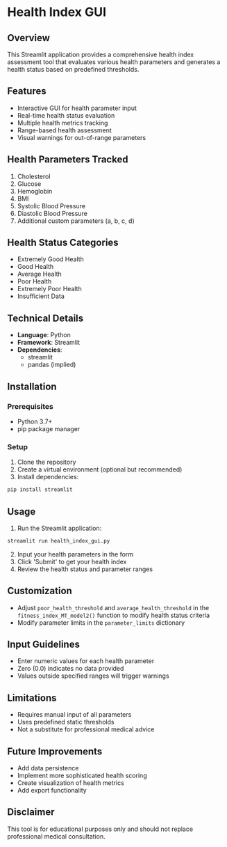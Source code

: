 # Health Index GUI

## Overview
This Streamlit application provides a comprehensive health index assessment tool that evaluates various health parameters and generates a health status based on predefined thresholds.

## Features
- Interactive GUI for health parameter input
- Real-time health status evaluation
- Multiple health metrics tracking
- Range-based health assessment
- Visual warnings for out-of-range parameters

## Health Parameters Tracked
1. Cholesterol
2. Glucose
3. Hemoglobin
4. BMI
5. Systolic Blood Pressure
6. Diastolic Blood Pressure
7. Additional custom parameters (a, b, c, d)

## Health Status Categories
- Extremely Good Health
- Good Health
- Average Health
- Poor Health
- Extremely Poor Health
- Insufficient Data

## Technical Details
- **Language**: Python
- **Framework**: Streamlit
- **Dependencies**: 
  - streamlit
  - pandas (implied)

## Installation

### Prerequisites
- Python 3.7+
- pip package manager

### Setup
1. Clone the repository
2. Create a virtual environment (optional but recommended)
3. Install dependencies:
```bash
pip install streamlit
```

## Usage
1. Run the Streamlit application:
```bash
streamlit run health_index_gui.py
```
2. Input your health parameters in the form
3. Click 'Submit' to get your health index
4. Review the health status and parameter ranges

## Customization
- Adjust `poor_health_threshold` and `average_health_threshold` in the `fitness_index_MT_model2()` function to modify health status criteria
- Modify parameter limits in the `parameter_limits` dictionary

## Input Guidelines
- Enter numeric values for each health parameter
- Zero (0.0) indicates no data provided
- Values outside specified ranges will trigger warnings

## Limitations
- Requires manual input of all parameters
- Uses predefined static thresholds
- Not a substitute for professional medical advice

## Future Improvements
- Add data persistence
- Implement more sophisticated health scoring
- Create visualization of health metrics
- Add export functionality

## Disclaimer
This tool is for educational purposes only and should not replace professional medical consultation.
